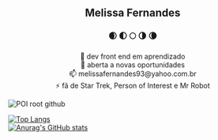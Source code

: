 <div align="center">
  <h2>Melissa Fernandes</h2>
  <h3> 🌒 🌓 🌕 🌗 🌘 </h3>
  <p>
    🌱 dev front end em aprendizado<br>
    👯 aberta a novas oportunidades<br>
    📫 melissafernandes93@yahoo.com.br<br>
    ⚡ fã de Star Trek, Person of Interest e Mr Robot
    
  </p>
</div>

![POI root github](https://user-images.githubusercontent.com/87154023/129480290-782222fc-8ac0-45aa-be3a-78ef8b67f140.jpg)

[![Top Langs](https://github-readme-stats.vercel.app/api/top-langs/?username=mellunar&layout=compact)](https://github.com/anuraghazra/github-readme-stats) <br>
[![Anurag's GitHub stats](https://github-readme-stats.vercel.app/api?username=mellunar&theme=dracula)](https://github.com/anuraghazra/github-readme-stats)
